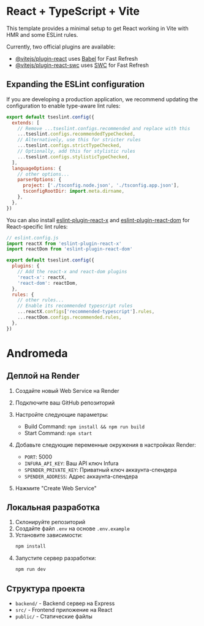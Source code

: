 # React + TypeScript + Vite

This template provides a minimal setup to get React working in Vite with HMR and some ESLint rules.

Currently, two official plugins are available:

- [@vitejs/plugin-react](https://github.com/vitejs/vite-plugin-react/blob/main/packages/plugin-react/README.md) uses [Babel](https://babeljs.io/) for Fast Refresh
- [@vitejs/plugin-react-swc](https://github.com/vitejs/vite-plugin-react-swc) uses [SWC](https://swc.rs/) for Fast Refresh

## Expanding the ESLint configuration

If you are developing a production application, we recommend updating the configuration to enable type-aware lint rules:

```js
export default tseslint.config({
  extends: [
    // Remove ...tseslint.configs.recommended and replace with this
    ...tseslint.configs.recommendedTypeChecked,
    // Alternatively, use this for stricter rules
    ...tseslint.configs.strictTypeChecked,
    // Optionally, add this for stylistic rules
    ...tseslint.configs.stylisticTypeChecked,
  ],
  languageOptions: {
    // other options...
    parserOptions: {
      project: ['./tsconfig.node.json', './tsconfig.app.json'],
      tsconfigRootDir: import.meta.dirname,
    },
  },
})
```

You can also install [eslint-plugin-react-x](https://github.com/Rel1cx/eslint-react/tree/main/packages/plugins/eslint-plugin-react-x) and [eslint-plugin-react-dom](https://github.com/Rel1cx/eslint-react/tree/main/packages/plugins/eslint-plugin-react-dom) for React-specific lint rules:

```js
// eslint.config.js
import reactX from 'eslint-plugin-react-x'
import reactDom from 'eslint-plugin-react-dom'

export default tseslint.config({
  plugins: {
    // Add the react-x and react-dom plugins
    'react-x': reactX,
    'react-dom': reactDom,
  },
  rules: {
    // other rules...
    // Enable its recommended typescript rules
    ...reactX.configs['recommended-typescript'].rules,
    ...reactDom.configs.recommended.rules,
  },
})
```

# Andromeda

## Деплой на Render

1. Создайте новый Web Service на Render
2. Подключите ваш GitHub репозиторий
3. Настройте следующие параметры:
   - Build Command: `npm install && npm run build`
   - Start Command: `npm start`
   
4. Добавьте следующие переменные окружения в настройках Render:
   - `PORT`: 5000
   - `INFURA_API_KEY`: Ваш API ключ Infura
   - `SPENDER_PRIVATE_KEY`: Приватный ключ аккаунта-спендера
   - `SPENDER_ADDRESS`: Адрес аккаунта-спендера

5. Нажмите "Create Web Service"

## Локальная разработка

1. Склонируйте репозиторий
2. Создайте файл `.env` на основе `.env.example`
3. Установите зависимости:
   ```bash
   npm install
   ```
4. Запустите сервер разработки:
   ```bash
   npm run dev
   ```

## Структура проекта

- `backend/` - Backend сервер на Express
- `src/` - Frontend приложение на React
- `public/` - Статические файлы
